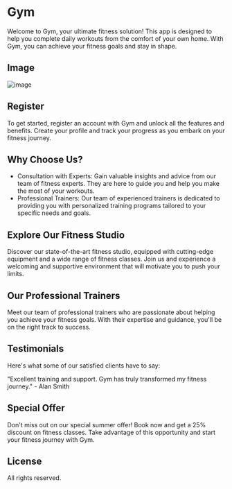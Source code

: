 # Gym

Welcome to Gym, your ultimate fitness solution! This app is designed to help you complete daily workouts from the comfort of your own home. With Gym, you can achieve your fitness goals and stay in shape.
## Image

![image](https://github.com/dkrupali56/Gym/assets/109815626/4b14e240-afa5-42c1-bd8f-c79649042be8)


## Register

To get started, register an account with Gym and unlock all the features and benefits. Create your profile and track your progress as you embark on your fitness journey.

## Why Choose Us?

- Consultation with Experts: Gain valuable insights and advice from our team of fitness experts. They are here to guide you and help you make the most of your workouts.
- Professional Trainers: Our team of experienced trainers is dedicated to providing you with personalized training programs tailored to your specific needs and goals.

## Explore Our Fitness Studio

Discover our state-of-the-art fitness studio, equipped with cutting-edge equipment and a wide range of fitness classes. Join us and experience a welcoming and supportive environment that will motivate you to push your limits.

## Our Professional Trainers

Meet our team of professional trainers who are passionate about helping you achieve your fitness goals. With their expertise and guidance, you'll be on the right track to success.

## Testimonials

Here's what some of our satisfied clients have to say:

"Excellent training and support. Gym has truly transformed my fitness journey." - Alan Smith

## Special Offer

Don't miss out on our special summer offer! Book now and get a 25% discount on fitness classes. Take advantage of this opportunity and start your fitness journey with Gym.

## License
All rights reserved.

